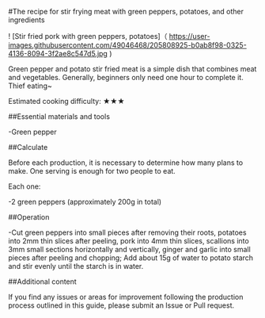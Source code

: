 #The recipe for stir frying meat with green peppers, potatoes, and other ingredients

! [Stir fried pork with green peppers, potatoes]（ https://user-images.githubusercontent.com/49046468/205808925-b0ab8f98-0325-4136-8094-3f2ae8c547d5.jpg )

Green pepper and potato stir fried meat is a simple dish that combines meat and vegetables. Generally, beginners only need one hour to complete it. Thief eating~

Estimated cooking difficulty: ★★★

##Essential materials and tools

-Green pepper

##Calculate

Before each production, it is necessary to determine how many plans to make. One serving is enough for two people to eat.

Each one:

-2 green peppers (approximately 200g in total)

##Operation

-Cut green peppers into small pieces after removing their roots, potatoes into 2mm thin slices after peeling, pork into 4mm thin slices, scallions into 3mm small sections horizontally and vertically, ginger and garlic into small pieces after peeling and chopping; Add about 15g of water to potato starch and stir evenly until the starch is in water.

##Additional content

If you find any issues or areas for improvement following the production process outlined in this guide, please submit an Issue or Pull request.